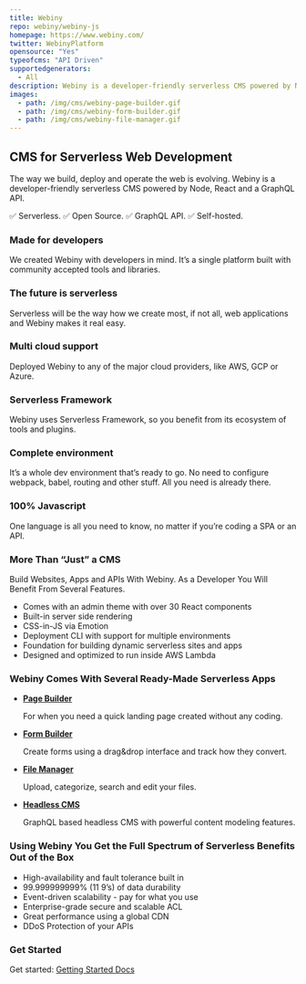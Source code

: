 ```yaml
---
title: Webiny
repo: webiny/webiny-js
homepage: https://www.webiny.com/
twitter: WebinyPlatform
opensource: "Yes"
typeofcms: "API Driven"
supportedgenerators:
  - All
description: Webiny is a developer-friendly serverless CMS powered by Node, React and a GraphQL API.
images:
  - path: /img/cms/webiny-page-builder.gif
  - path: /img/cms/webiny-form-builder.gif
  - path: /img/cms/webiny-file-manager.gif
---
```

## CMS for Serverless Web Development

The way we build, deploy and operate the web is evolving. Webiny is a developer-friendly serverless CMS powered by Node, React and a GraphQL API.

✅ Serverless. ✅ Open Source. ✅ GraphQL API. ✅ Self-hosted.

### Made for developers

We created Webiny with developers in mind. It’s a single platform built with community accepted tools and libraries.

### The future is serverless

Serverless will be the way how we create most, if not all, web applications and Webiny makes it real easy.

### Multi cloud support

Deployed Webiny to any of the major cloud providers, like AWS, GCP or Azure.

### Serverless Framework

Webiny uses Serverless Framework, so you benefit from its ecosystem of tools and plugins.

### Complete environment

It’s a whole dev environment that’s ready to go. No need to configure webpack, babel, routing and other stuff. All you need is already there.

### 100% Javascript

One language is all you need to know, no matter if you’re coding a SPA or an API.

### More Than “Just” a CMS

Build Websites, Apps and APIs With Webiny. As a Developer You Will Benefit From Several Features.

* Comes with an admin theme with over 30 React components
* Built-in server side rendering
* CSS-in-JS via Emotion
* Deployment CLI with support for multiple environments
* Foundation for building dynamic serverless sites and apps
* Designed and optimized to run inside AWS Lambda

### Webiny Comes With Several Ready-Made Serverless Apps

* [**Page Builder**](https://www.webiny.com/serverless-app/page-builder)

   For when you need a quick landing page created without any coding.

* [**Form Builder**](https://www.webiny.com/serverless-app/form-builder)

   Create forms using a drag&drop interface and track how they convert.

* [**File Manager**](https://www.webiny.com/serverless-app/file-manager)

   Upload, categorize, search and edit your files.

* [**Headless CMS**](https://www.webiny.com/serverless-app/headless-cms)

   GraphQL based headless CMS with powerful content modeling features.

### Using Webiny You Get the Full Spectrum of Serverless Benefits Out of the Box

* High-availability and fault tolerance built in
* 99.999999999% (11 9’s) of data durability
* Event-driven scalability - pay for what you use
* Enterprise-grade secure and scalable ACL
* Great performance using a global CDN
* DDoS Protection of your APIs

### Get Started

Get started: [Getting Started Docs](https://docs.webiny.com/)
